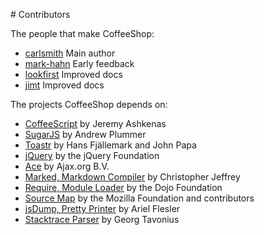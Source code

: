 # Contributors

The people that make CoffeeShop:

- [carlsmith][1] Main author
- [mark-hahn][2] Early feedback
- [lookfirst][3] Improved docs
- [jimt][4] Improved docs

[1]: https://github.com/carlsmith
[2]: https://github.com/mark-hahn
[3]: https://github.com/lookfirst
[4]: https://github.com/jimt

The projects CoffeeShop depends on:

- [CoffeeScript](http://coffeescript.org) by Jeremy Ashkenas
- [SugarJS](http://sugarjs.com) by Andrew Plummer
- [Toastr](https://github.com/CodeSeven/toastr) by Hans Fjällemark and John Papa
- [jQuery](http://jquery.com) by the jQuery Foundation
- [Ace](http://ace.c9.io) by Ajax.org B.V.
- [Marked, Markdown Compiler](https://github.com/chjj/marked) by Christopher Jeffrey
- [Require, Module Loader](http://requirejs.org) by the Dojo Foundation
- [Source Map](https://github.com/mozilla/source-map) by the Mozilla Foundation and contributors
- [jsDump, Pretty Printer](http://nv.github.io/jsDump) by Ariel Flesler
- [Stacktrace Parser](https://github.com/errwischt/stacktrace-parser) by Georg Tavonius
